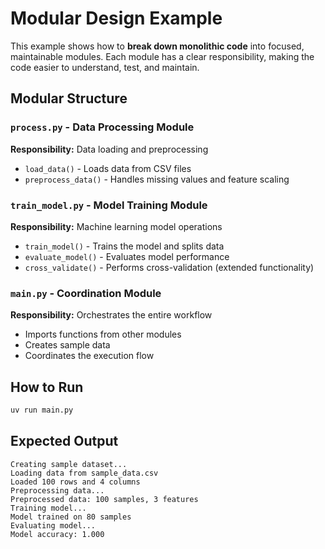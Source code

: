 # Modular Design Example

This example shows how to **break down monolithic code** into focused, maintainable modules. Each module has a clear responsibility, making the code easier to understand, test, and maintain.

## Modular Structure

### `process.py` - Data Processing Module
**Responsibility:** Data loading and preprocessing
- `load_data()` - Loads data from CSV files
- `preprocess_data()` - Handles missing values and feature scaling

### `train_model.py` - Model Training Module  
**Responsibility:** Machine learning model operations
- `train_model()` - Trains the model and splits data
- `evaluate_model()` - Evaluates model performance
- `cross_validate()` - Performs cross-validation (extended functionality)

### `main.py` - Coordination Module
**Responsibility:** Orchestrates the entire workflow
- Imports functions from other modules
- Creates sample data
- Coordinates the execution flow

## How to Run

```bash
uv run main.py
```

## Expected Output

```
Creating sample dataset...
Loading data from sample_data.csv
Loaded 100 rows and 4 columns
Preprocessing data...
Preprocessed data: 100 samples, 3 features
Training model...
Model trained on 80 samples
Evaluating model...
Model accuracy: 1.000
```
